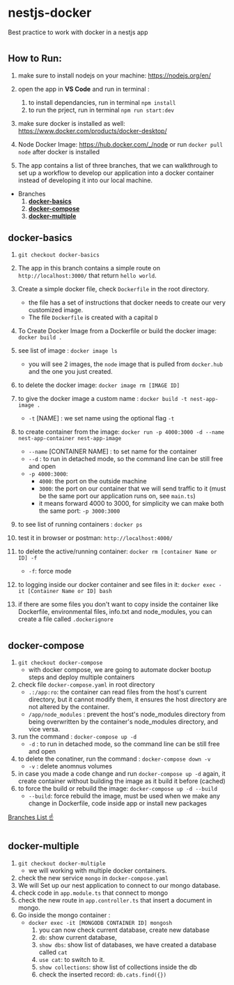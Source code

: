 # nestjs-docker
Best practice to work with docker in a nestjs app

#
## How to Run: 
1. make sure to install nodejs on your machine: 
https://nodejs.org/en/
2. open the app in **VS Code** and run in terminal : 
   1. to install dependancies, run in terminal `npm install`
   2. to run the prject, run in terminal `npm run start:dev`
3. make sure docker is installed as well: 
https://www.docker.com/products/docker-desktop/
4. Node Docker Image:
https://hub.docker.com/_/node
or
run `docker pull node` after docker is installed

5. The app contains a list of three branches, that we can walkthrough to set up a workflow to develop our application into a docker container instead of developing it into our local machine.
- <a name="branches">Branches</a>
   1. [**docker-basics**](#docker_basics)
   2. [**docker-compose**](#docker_compose) 
   3. [**docker-multiple**](#docker_multiple)

## <a name="docker_basics">docker-basics</a>
1. `git checkout docker-basics`
1. The app in this branch contains a simple route on `http://localhost:3000/` that return `hello world`.
1. Create a simple docker file, check `Dockerfile` in the root directory.
   - the file has a set of instructions that docker needs to create our very customized image.
   - The file `Dockerfile` is created with a capital `D`
1. To Create Docker Image from a Dockerfile or build the docker image: `docker build .` 
1. see list of image : `docker image ls`
    - you will see 2 images, the `node` image that is pulled from `docker.hub` and the one you just created.

1. to delete the docker image: `docker image rm [IMAGE ID]`
1. to give the docker image a custom name : `docker build -t nest-app-image .`
   - `-t` [NAME] : we set name using the optional flag `-t`
1. to create container from the image: 
`docker run -p 4000:3000 -d --name nest-app-container nest-app-image`
   - `--name` [CONTAINER NAME] : to set name for the container
   - `--d`  : to run in detached mode, so the command line can be still free and open
   - `-p 4000:3000`: 
     - `4000`: the port on the outside machine 
     - `3000`: the port on our container that we will send traffic to it (must be the same port our application runs on, see `main.ts`)
     - it means forward 4000 to 3000, for simplicity we can make both the same port: `-p 3000:3000`

1. to see list of running containers : `docker ps`
1. test it in browser or postman: `http://localhost:4000/`
1. to delete the active/running container:
`docker rm [container Name or ID] -f`
   - `-f`: force mode
1. to logging inside our docker container and see files in it:
`docker exec -it [Container Name or ID] bash`
1. if there are some files you don't want to copy inside the container like  Dockerfile, environmental files, info.txt and node_modules, you can create a file called `.dockerignore`

#

## <a name="docker_compose">docker-compose</a>
1. `git checkout docker-compose`
   - with docker compose, we are going to automate docker bootup steps and deploy multiple containers
1. check file `docker-compose.yaml` in root directory
   - `.:/app:ro`:  the container can read files from the host's current directory, but it cannot modify them, it ensures the host directory are not altered by the container.
   - `/app/node_modules` : prevent the host's node_modules directory from being overwritten by the container's node_modules directory, and vice versa.
1. run the command :  `docker-compose up -d`
   - `-d` : to run in detached mode, so the command line can be still free and open
1. to delete the conatiner, run the command : `docker-compose down -v`
   - `-v` : delete anomnus volumes
1. in case you made a code change and run `docker-compose up -d` again, it create container without building the image as it build it before (cached)
1. to force the build or rebuild the image: `docker-compose up -d --build`
    - `--build`: force rebuild the image, must be used when we make any change in Dockerfile, code inside app or install new packages


[Branches List :point_up:](#branches)

#

## <a name="docker_multiple">docker-multiple</a>
1. `git checkout docker-multiple`
   - we will working with multiple docker containers.
1. check the new service `mongo` in `docker-compose.yaml`
1. We will Set up our nest application to connect to our mongo database.
1. check code in `app.module.ts` that connect to mongo
1. check the new route in `app.controller.ts` that insert a document in mongo.
1. Go inside the mongo container :
   - `docker exec -it [MONGODB CONTAINER ID] mongosh`
     1. you can now check current database, create new database
     2. `db`: show current database, 
     3. `show dbs`: show list of databases, we have created a database called `cat`
     4. `use cat`: to switch to it.
     5. `show collections`: show list of collections inside the db
     6. check the inserted record: `db.cats.find({})`
